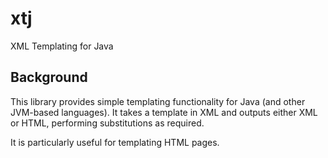 # xtj

XML Templating for Java

## Background

This library provides simple templating functionality for Java (and other JVM-based languages).
It takes a template in XML and outputs either XML or HTML, performing substitutions as required.

It is particularly useful for templating HTML pages.

